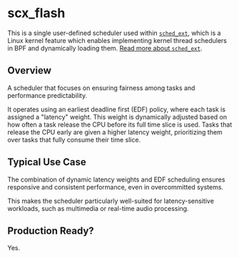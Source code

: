 # scx_flash

This is a single user-defined scheduler used within [`sched_ext`](https://github.com/sched-ext/scx/tree/main), which is a Linux kernel feature which enables implementing kernel thread schedulers in BPF and dynamically loading them. [Read more about `sched_ext`](https://github.com/sched-ext/scx/tree/main).

## Overview

A scheduler that focuses on ensuring fairness among tasks and performance
predictability.

It operates using an earliest deadline first (EDF) policy, where each task is
assigned a "latency" weight. This weight is dynamically adjusted based on how
often a task release the CPU before its full time slice is used. Tasks that
release the CPU early are given a higher latency weight, prioritizing them over
tasks that fully consume their time slice.

## Typical Use Case

The combination of dynamic latency weights and EDF scheduling ensures
responsive and consistent performance, even in overcommitted systems.

This makes the scheduler particularly well-suited for latency-sensitive
workloads, such as multimedia or real-time audio processing.

## Production Ready?

Yes.
